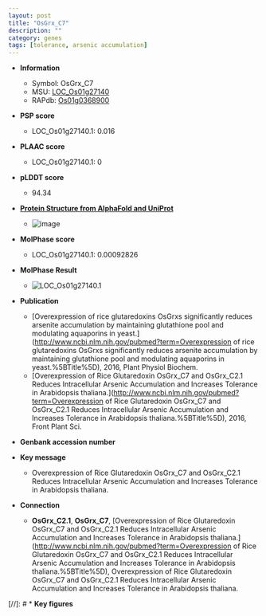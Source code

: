 ```yaml
---
layout: post
title: "OsGrx_C7"
description: ""
category: genes
tags: [tolerance, arsenic accumulation]
---
```


* **Information**  
    + Symbol: OsGrx_C7  
    + MSU: [LOC_Os01g27140](http://rice.plantbiology.msu.edu/cgi-bin/ORF_infopage.cgi?orf=LOC_Os01g27140)  
    + RAPdb: [Os01g0368900](http://rapdb.dna.affrc.go.jp/viewer/gbrowse_details/irgsp1?name=Os01g0368900)  

* **PSP score**  
    + LOC_Os01g27140.1: 0.016 

* **PLAAC score**  
    + LOC_Os01g27140.1: 0 

* **pLDDT score**
    + 94.34

* **[Protein Structure from AlphaFold and UniProt](https://www.uniprot.org/uniprotkb/Q7G8Y5/entry#structure)**
    + ![image](https://ricepsp.github.io/images/Q7/AF-Q7G8Y5-F1.png)

* **MolPhase score**
    + LOC_Os01g27140.1: 0.00092826

* **MolPhase Result**
    + ![LOC_Os01g27140.1](https://304243504.github.io/Pictures/LOC_Os01g/LOC_Os01g27140.1.png)

* **Publication**  
    + [Overexpression of rice glutaredoxins OsGrxs significantly reduces arsenite accumulation by maintaining glutathione pool and modulating aquaporins in yeast.](http://www.ncbi.nlm.nih.gov/pubmed?term=Overexpression of rice glutaredoxins OsGrxs significantly reduces arsenite accumulation by maintaining glutathione pool and modulating aquaporins in yeast.%5BTitle%5D), 2016, Plant Physiol Biochem.
    + [Overexpression of Rice Glutaredoxin OsGrx_C7 and OsGrx_C2.1 Reduces Intracellular Arsenic Accumulation and Increases Tolerance in Arabidopsis thaliana.](http://www.ncbi.nlm.nih.gov/pubmed?term=Overexpression of Rice Glutaredoxin OsGrx_C7 and OsGrx_C2.1 Reduces Intracellular Arsenic Accumulation and Increases Tolerance in Arabidopsis thaliana.%5BTitle%5D), 2016, Front Plant Sci.

* **Genbank accession number**  

* **Key message**  
    + Overexpression of Rice Glutaredoxin OsGrx_C7 and OsGrx_C2.1 Reduces Intracellular Arsenic Accumulation and Increases Tolerance in Arabidopsis thaliana.

* **Connection**  
    + __OsGrx_C2.1__, __OsGrx_C7__, [Overexpression of Rice Glutaredoxin OsGrx_C7 and OsGrx_C2.1 Reduces Intracellular Arsenic Accumulation and Increases Tolerance in Arabidopsis thaliana.](http://www.ncbi.nlm.nih.gov/pubmed?term=Overexpression of Rice Glutaredoxin OsGrx_C7 and OsGrx_C2.1 Reduces Intracellular Arsenic Accumulation and Increases Tolerance in Arabidopsis thaliana.%5BTitle%5D), Overexpression of Rice Glutaredoxin OsGrx_C7 and OsGrx_C2.1 Reduces Intracellular Arsenic Accumulation and Increases Tolerance in Arabidopsis thaliana.

[//]: # * **Key figures**  


